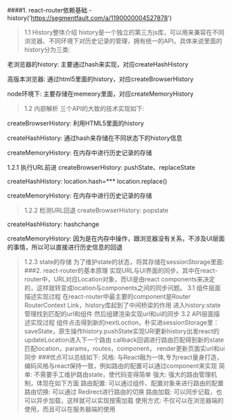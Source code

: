 ####1. react-router依赖基础 - history('https://segmentfault.com/a/1190000004527878')
>1.1 History整体介绍
history是一个独立的第三方js库，可以用来兼容在不同浏览器、不同环境下对历史记录的管理，拥有统一的API。具体来说里面的history分为三类:

老浏览器的history: 主要通过hash来实现，对应createHashHistory

高版本浏览器: 通过html5里面的history，对应createBrowserHistory

node环境下: 主要存储在memeory里面，对应createMemoryHistory
>1.2 内部解析
三个API的大致的技术实现如下:

createBrowserHistory: 利用HTML5里面的history

createHashHistory: 通过hash来存储在不同状态下的history信息

createMemoryHistory: 在内存中进行历史记录的存储

1.2.1 执行URL前进
createBrowserHistory: pushState、replaceState

createHashHistory: location.hash=*** location.replace()

createMemoryHistory: 在内存中进行历史记录的存储
>1.2.2 检测URL回退
createBrowserHistory: popstate

createHashHistory: hashchange

createMemoryHistory: 因为是在内存中操作，跟浏览器没有关系，不涉及UI层面的事情，所以可以直接进行历史信息的回退
>1.2.3 state的存储
为了维护state的状态，将其存储在sessionStorage里面:
###2. react-router的基本原理
>实现URL与UI界面的同步。其中在react-router中，URL对应Location对象，而UI是由react components来决定的，这样就转变成location与components之间的同步问题。
>3.1 组件层面描述实现过程
在react-router中最主要的component是Router RouterContext Link，history库起到了中间桥梁的作用
  进入history:state管理找到匹配的url和组件
  然后组建渲染实现url和ui的同步
>3.2 API层面描述实现过程
  组件点击得到新的nextLoction，朴实进sessionStorage里：saveState，原生操作history.pushState实现URl更新history出发react的updateLocation进入下一个路由
  callback回调进行路由匹配得到新的state匹配location，params，routes，component，
  render更新页面实url和ui同步
###优点可以总结如下:
风格: 与React融为一体,专为react量身打造，编码风格与react保持一致，例如路由的配置可以通过component来实现
简单: 不需要手工维护路由state，使代码变得简单
强大: 强大的路由管理机制，体现在如下方面
路由配置: 可以通过组件、配置对象来进行路由的配置
路由切换: 可以通过<Link> Redirect进行路由的切换
路由加载: 可以同步记载，也可以异步加载，这样就可以实现按需加载
使用方式: 不仅可以在浏览器端的使用，而且可以在服务器端的使用
